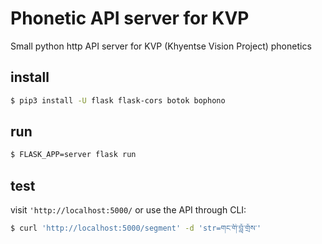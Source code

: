 # Phonetic API server for KVP

Small python http API server for KVP (Khyentse Vision Project) phonetics


## install

```sh
$ pip3 install -U flask flask-cors botok bophono
```

## run

```sh
$ FLASK_APP=server flask run
```

## test

visit `'http://localhost:5000/` or use the API through CLI:

```sh
$ curl 'http://localhost:5000/segment' -d 'str=གང་གི་བློ་གྲོས་'
```